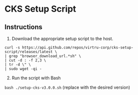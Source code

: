 # CKS Setup Script

## Instructions

1. Download the appropriate setup script to the host.

```
curl -s https://api.github.com/repos/virtru-corp/cks-setup-script/releases/latest \
| grep "browser_download_url.*sh" \
| cut -d : -f 2,3 \
| tr -d \" \
| sudo wget -qi -
```

2. Run the script with Bash

`bash ./setup-cks-v3.0.0.sh` (replace with the desired version)
